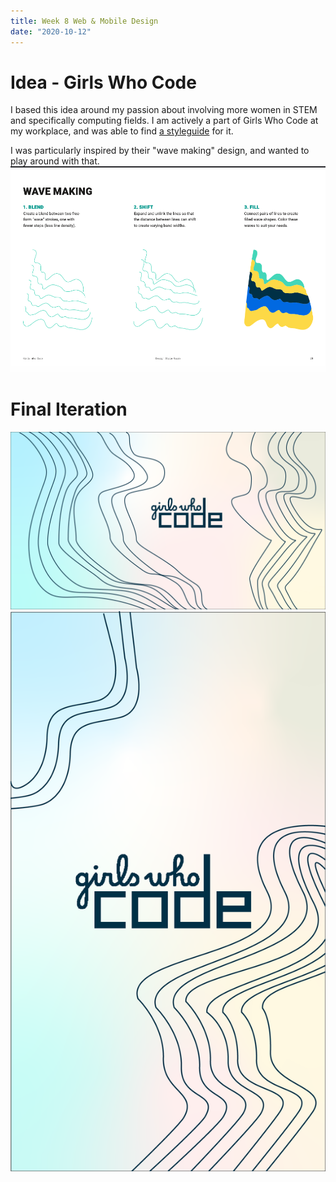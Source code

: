 ```yaml
---
title: Week 8 Web & Mobile Design
date: "2020-10-12"
---
```


# Idea - Girls Who Code

I based this idea around my passion about involving more women in STEM and specifically computing fields. I am actively a part of Girls Who Code at my workplace, and was able to find [a styleguide](https://girlswhocode.com/assets/downloads/GWC_DesignGuide_Short_z3-2.pdf) for it.

I was particularly inspired by their "wave making" design, and wanted to play around with that.
![wave](./wave-making.png)

# Final Iteration

![web version](./art1.png)
![mobile version](./art2.png)
